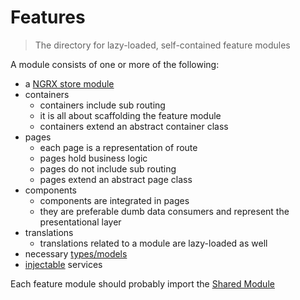 # Features
> The directory for lazy-loaded, self-contained feature modules

A module consists of one or more of the following:
* a [NGRX store module](https://ngrx.io)
* containers
  * containers include sub routing
  * it is all about scaffolding the feature module
  * containers extend an abstract container class
* pages
  * each page is a representation of route
  * pages hold business logic
  * pages do not include sub routing
  * pages extend an abstract page class
* components
  * components are integrated in pages
  * they are preferable dumb data consumers and represent the presentational layer
* translations
  * translations related to a module are lazy-loaded as well
* necessary [types/models](https://www.typescriptlang.org)
* [injectable](https://angular.io/api/core/Injectable) services


Each feature module should probably import the [Shared Module](../shared/README.md)
